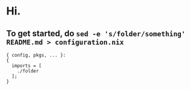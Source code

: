 # Hi.

## To get started, do `sed -e 's/folder/something' README.md > configuration.nix`

    { config, pkgs, ... }:
    {
      imports = [
        ./folder
      ];
    } 
